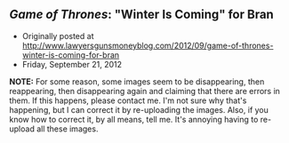 ## <em>Game of Thrones</em>: "Winter Is Coming" for Bran

 * Originally posted at http://www.lawyersgunsmoneyblog.com/2012/09/game-of-thrones-winter-is-coming-for-bran
 * Friday, September 21, 2012

**NOTE:** For some reason, some images seem to be  disappearing, then reappearing, then disappearing again and claiming  that there are errors in them. If this happens, please contact me. I'm  not sure why that's happening, but I can correct it by re-uploading the  images. Also, if you know how to correct it, by all means, tell me. It's  annoying having to re-upload all these images.